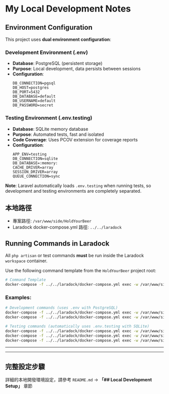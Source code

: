 # My Local Development Notes

## Environment Configuration

This project uses **dual environment configuration**:

### Development Environment (.env)
- **Database**: PostgreSQL (persistent storage)
- **Purpose**: Local development, data persists between sessions
- **Configuration**:
  ```env
  DB_CONNECTION=pgsql
  DB_HOST=postgres
  DB_PORT=5432
  DB_DATABASE=default
  DB_USERNAME=default
  DB_PASSWORD=secret
  ```

### Testing Environment (.env.testing)
- **Database**: SQLite memory database
- **Purpose**: Automated tests, fast and isolated
- **Code Coverage**: Uses PCOV extension for coverage reports
- **Configuration**:
  ```env
  APP_ENV=testing
  DB_CONNECTION=sqlite
  DB_DATABASE=:memory:
  CACHE_DRIVER=array
  SESSION_DRIVER=array
  QUEUE_CONNECTION=sync
  ```

**Note**: Laravel automatically loads `.env.testing` when running tests, so development and testing environments are completely separated.

## 本地路徑
- 專案路徑: `/var/www/side/HoldYourBeer`
- Laradock docker-compose.yml 路徑: `../../laradock`

## Running Commands in Laradock

All `php artisan` or test commands **must** be run inside the Laradock `workspace` container.

Use the following command template from the `HoldYourBeer` project root:

```bash
# Command Template
docker-compose -f ../../laradock/docker-compose.yml exec -w /var/www/side/HoldYourBeer workspace <YOUR_COMMAND_HERE>
```

### Examples:

```bash
# Development commands (uses .env with PostgreSQL)
docker-compose -f ../../laradock/docker-compose.yml exec -w /var/www/side/HoldYourBeer workspace php artisan migrate
docker-compose -f ../../laradock/docker-compose.yml exec -w /var/www/side/HoldYourBeer workspace php artisan tinker

# Testing commands (automatically uses .env.testing with SQLite)
docker-compose -f ../../laradock/docker-compose.yml exec -w /var/www/side/HoldYourBeer workspace php artisan test
docker-compose -f ../../laradock/docker-compose.yml exec -w /var/www/side/HoldYourBeer workspace php artisan test --coverage  # With PCOV coverage report
docker-compose -f ../../laradock/docker-compose.yml exec -w /var/www/side/HoldYourBeer workspace php artisan test --filter=BeerCreationTest
```

---

---

## 完整設定步驟

詳細的本地開發環境設定，請參考 `README.md` → **「## Local Development Setup」** 章節